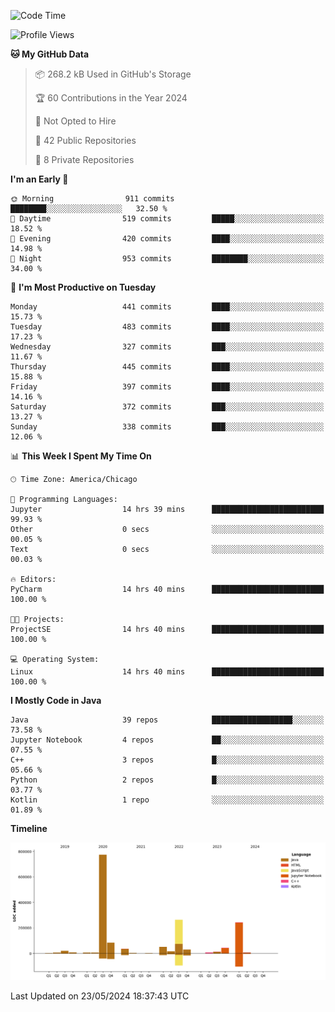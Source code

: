 <!--START_SECTION:waka-->
![Code Time](http://img.shields.io/badge/Code%20Time-416%20hrs%205%20mins-blue)

![Profile Views](http://img.shields.io/badge/Profile%20Views-77-blue)

**🐱 My GitHub Data** 

> 📦 268.2 kB Used in GitHub's Storage 
 > 
> 🏆 60 Contributions in the Year 2024
 > 
> 🚫 Not Opted to Hire
 > 
> 📜 42 Public Repositories 
 > 
> 🔑 8 Private Repositories 
 > 
**I'm an Early 🐤** 

```text
🌞 Morning                911 commits         ████████░░░░░░░░░░░░░░░░░   32.50 % 
🌆 Daytime                519 commits         █████░░░░░░░░░░░░░░░░░░░░   18.52 % 
🌃 Evening                420 commits         ████░░░░░░░░░░░░░░░░░░░░░   14.98 % 
🌙 Night                  953 commits         ████████░░░░░░░░░░░░░░░░░   34.00 % 
```
📅 **I'm Most Productive on Tuesday** 

```text
Monday                   441 commits         ████░░░░░░░░░░░░░░░░░░░░░   15.73 % 
Tuesday                  483 commits         ████░░░░░░░░░░░░░░░░░░░░░   17.23 % 
Wednesday                327 commits         ███░░░░░░░░░░░░░░░░░░░░░░   11.67 % 
Thursday                 445 commits         ████░░░░░░░░░░░░░░░░░░░░░   15.88 % 
Friday                   397 commits         ████░░░░░░░░░░░░░░░░░░░░░   14.16 % 
Saturday                 372 commits         ███░░░░░░░░░░░░░░░░░░░░░░   13.27 % 
Sunday                   338 commits         ███░░░░░░░░░░░░░░░░░░░░░░   12.06 % 
```


📊 **This Week I Spent My Time On** 

```text
🕑︎ Time Zone: America/Chicago

💬 Programming Languages: 
Jupyter                  14 hrs 39 mins      █████████████████████████   99.93 % 
Other                    0 secs              ░░░░░░░░░░░░░░░░░░░░░░░░░   00.05 % 
Text                     0 secs              ░░░░░░░░░░░░░░░░░░░░░░░░░   00.03 % 

🔥 Editors: 
PyCharm                  14 hrs 40 mins      █████████████████████████   100.00 % 

🐱‍💻 Projects: 
ProjectSE                14 hrs 40 mins      █████████████████████████   100.00 % 

💻 Operating System: 
Linux                    14 hrs 40 mins      █████████████████████████   100.00 % 
```

**I Mostly Code in Java** 

```text
Java                     39 repos            ██████████████████░░░░░░░   73.58 % 
Jupyter Notebook         4 repos             ██░░░░░░░░░░░░░░░░░░░░░░░   07.55 % 
C++                      3 repos             █░░░░░░░░░░░░░░░░░░░░░░░░   05.66 % 
Python                   2 repos             █░░░░░░░░░░░░░░░░░░░░░░░░   03.77 % 
Kotlin                   1 repo              ░░░░░░░░░░░░░░░░░░░░░░░░░   01.89 % 
```



**Timeline**

![Lines of Code chart](https://raw.githubusercontent.com/phanijsp/phanijsp/main/assets/bar_graph.png)


 Last Updated on 23/05/2024 18:37:43 UTC
<!--END_SECTION:waka-->
